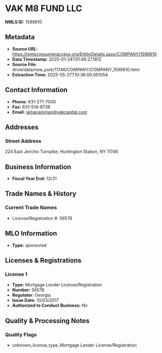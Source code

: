 # VAK M8 FUND LLC

**NMLS ID:** 1599610

## Metadata
- **Source URL:** https://nmlsconsumeraccess.org/EntityDetails.aspx/COMPANY/1599610
- **Data Timestamp:** 2025-01-24T01:46:27.181Z
- **Source File:** drive/data/new_york/11746/COMPANY/COMPANY_1599610.html
- **Extraction Time:** 2025-05-27T10:36:06.061054

## Contact Information
- **Phone:** 631-271-7000
- **Fax:** 631-514-8738
- **Email:** skhanamirian@vakcapital.com

## Addresses
### Street Address
224 East Jericho Turnpike; Huntington Station, NY 11746

## Business Information
- **Fiscal Year End:** 12/31

## Trade Names & History
### Current Trade Names
- License/Registration #: 56578

## MLO Information
- **Type:** sponsored

## Licenses & Registrations

### License 1
- **Type:** Mortgage Lender License/Registration
- **Number:** 56578
- **Regulator:** Georgia
- **Issue Date:** 10/03/2017
- **Authorized to Conduct Business:** No

## Quality & Processing Notes
### Quality Flags
- unknown_license_type_Mortgage Lender License/Registration
